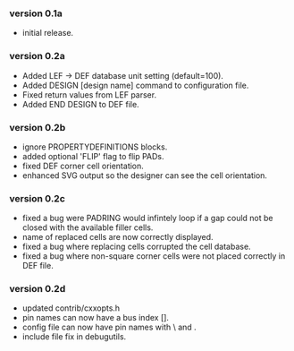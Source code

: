 ### version 0.1a

* initial release.

### version 0.2a

* Added LEF -> DEF database unit setting (default=100).
* Added DESIGN [design name] command to configuration file.
* Fixed return values from LEF parser.
* Added END DESIGN to DEF file.

### version 0.2b

* ignore PROPERTYDEFINITIONS blocks.
* added optional 'FLIP' flag to flip PADs.
* fixed DEF corner cell orientation.
* enhanced SVG output so the designer can see the cell orientation.

### version 0.2c

* fixed a bug were PADRING would infintely loop if a gap could not be closed with the available filler cells.
* name of replaced cells are now correctly displayed.
* fixed a bug where replacing cells corrupted the cell database.
* fixed a bug where non-square corner cells were not placed correctly in DEF file.

### version 0.2d

* updated contrib/cxxopts.h
* pin names can now have a bus index [].
* config file can now have pin names with \ and .
* include file fix in debugutils.
